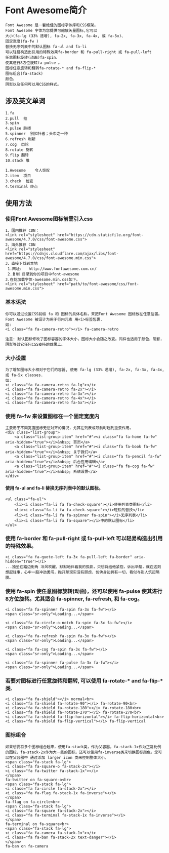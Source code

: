 # Font Awesome简介
    Font Awesome 是一套绝佳的图标字体库和CSS框架。
    Font Awesome 字体为您提供可缩放矢量图标,它可以
    大小(fa-lg (33% 递增), fa-2x, fa-3x, fa-4x, 或 fa-5x)、
    固定宽度(fa-fw )
    替换无序列表中的默认图标 fa-ul and fa-li 
    可以轻易构造出引用的特殊效果fa-border 和 fa-pull-right 或 fa-pull-left 
    任意图标旋转(动画)fa-spin， 
    使其进行8方位旋转fa-pulse 。
    图标任意旋转和翻转fa-rotate-* and fa-flip-*
    图标组合(fa-stack)
    颜色、
    阴影以及任何可以用CSS的样式。
## 涉及英文单词
    1.fa   
    2.pull  拉
    3.spin   
    4.pulse 脉搏
    5.spinner  别扣针者；头巾之一种
    6.refresh 刷新
    7.cog  齿轮
    8.rotate 旋转
    9.flip 翻转
    10.stack 堆

    1.Awesome    令人惊叹
    2.item  项目
    3.check  检查
    4.terminal 终点
##  使用方法 
### 使用Font Awesome图标前需引入css
    1、国内推荐 CDN：
    <link rel="stylesheet" href="https://cdn.staticfile.org/font-awesome/4.7.0/css/font-awesome.css">
    2、海外推荐 CDN
    <link rel="stylesheet" href="https://cdnjs.cloudflare.com/ajax/libs/font-awesome/4.7.0/css/font-awesome.min.css">
    3、直接下载到本地
     1.网址:   http://www.fontawesome.com.cn/
     2.复制 目录到你的项目中font-awesome
    3.在处加载字体-awesome.min.css如下。
    <link rel="stylesheet" href="path/to/font-awesome/css/font-awesome.min.css">
###  基本语法
    你可以通过设置CSS前缀 fa 和 图标的具体名称，来把Font Awesome 图标放在任意位置。
    Font Awesome 被设计为用于行内元素 用<i>标签包裹.
    如:
    <i class="fa fa-camera-retro"></i> fa-camera-retro

    注意: 默认图标修改了图标容器的字体大小，图标大小会随之改变。同样也适用于颜色，阴影，阴影等其它任何CSS支持的效果上。
### 大小设置
    为了增加图标大小相对于它们的容器, 使用 fa-lg (33% 递增), fa-2x, fa-3x, fa-4x, 或 fa-5x classes.
    如:
    <i class="fa fa-camera-retro fa-lg"></i> 
    <i class="fa fa-camera-retro fa-2x"></i> 
    <i class="fa fa-camera-retro fa-3x"></i> 
    <i class="fa fa-camera-retro fa-4x"></i> 
    <i class="fa fa-camera-retro fa-5x"></i> 
### 使用 fa-fw 来设置图标在一个固定宽度内
    主要用于不同宽度图标无法对齐的情况，尤其在列表或导航时起到重要作用。
    <div class="list-group">
        <a class="list-group-item" href="#"><i class="fa fa-home fa-fw" aria-hidden="true"></i>&nbsp; 首页</a>
        <a class="list-group-item" href="#"><i class="fa fa-book fa-fw" aria-hidden="true"></i>&nbsp; 关于我们</a>
        <a class="list-group-item" href="#"><i class="fa fa-pencil fa-fw" aria-hidden="true"></i>&nbsp; 后台应用编辑</a>
        <a class="list-group-item" href="#"><i class="fa fa-cog fa-fw" aria-hidden="true"></i>&nbsp; 系统设置</a>
    </div>
#### 使用 fa-ul and fa-li 替换无序列表中的默认图标。
    <ul class="fa-ul">
        <li><i class="fa-li fa fa-check-square"></i>使用列表类图标</li>
        <li><i class="fa-li fa fa-check-square"></i>轻松的替换</li>
        <li><i class="fa-li fa fa-spinner fa-spin"></i>无序列表</li>
        <li><i class="fa-li fa fa-square"></i>中的默认图标</li>
    </ul>
### 使用 fa-border 和 fa-pull-right 或 fa-pull-left 可以轻易构造出引用的特殊效果。
    <i class="fa fa-quote-left fa-3x fa-pull-left fa-border" aria-hidden="true"></i>
    ...独坐在路边街角 冷风吹醒，默默地伴着我的孤影，只想将结他紧抱，诉出辛酸，就在这刻想起往事，心中一股冲劲勇闯，抛开那现实没有顾虑，仿佛身边拥有一切，看似与别人筑起隔膜。
### 使用 fa-spin 使任意图标旋转(动画)，还可以使用 fa-pulse 使其进行8方位旋转。尤其适合 fa-spinner, fa-refresh, 和 fa-cog。
    <i class="fa fa-spinner fa-spin fa-3x fa-fw"></i>
    <span class="sr-only">Loading...</span>

    <i class="fa fa-circle-o-notch fa-spin fa-3x fa-fw"></i>
    <span class="sr-only">Loading...</span>

    <i class="fa fa-refresh fa-spin fa-3x fa-fw"></i>
    <span class="sr-only">Loading...</span>

    <i class="fa fa-cog fa-spin fa-3x fa-fw"></i>
    <span class="sr-only">Loading...</span>

    <i class="fa fa-spinner fa-pulse fa-3x fa-fw"></i>
    <span class="sr-only">Loading...</span>
### 若要对图标进行任意旋转和翻转, 可以使用 fa-rotate-* and fa-flip-* 类.

    <i class="fa fa-shield"></i> normal<br>
    <i class="fa fa-shield fa-rotate-90"></i> fa-rotate-90<br>
    <i class="fa fa-shield fa-rotate-180"></i> fa-rotate-180<br>
    <i class="fa fa-shield fa-rotate-270"></i> fa-rotate-270<br>
    <i class="fa fa-shield fa-flip-horizontal"></i> fa-flip-horizontal<br>
    <i class="fa fa-shield fa-flip-vertical"></i> fa-flip-vertical
### 图标组合
    如果想要将多个图标组合起来，使用fa-stack类，作为父容器，fa-stack-1x作为正常比例的图标，fa-stack-2x作为大一些的图标。还可以使用fa-inverse类来切换图标颜色。您可以在父容器中 通过添加 larger icon 类来控制整体大小。
    <span class="fa-stack fa-lg">
    <i class="fa fa-square-o fa-stack-2x"></i>
    <i class="fa fa-twitter fa-stack-1x"></i>
    </span>
    fa-twitter on fa-square-o<br>
    <span class="fa-stack fa-lg">
    <i class="fa fa-circle fa-stack-2x"></i>
    <i class="fa fa-flag fa-stack-1x fa-inverse"></i>
    </span>
    fa-flag on fa-circle<br>
    <span class="fa-stack fa-lg">
    <i class="fa fa-square fa-stack-2x"></i>
    <i class="fa fa-terminal fa-stack-1x fa-inverse"></i>
    </span>
    fa-terminal on fa-square<br>
    <span class="fa-stack fa-lg">
    <i class="fa fa-camera fa-stack-1x"></i>
    <i class="fa fa-ban fa-stack-2x text-danger"></i>
    </span>
    fa-ban on fa-camera